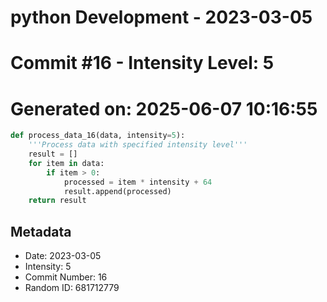 ﻿# python Development - 2023-03-05
# Commit #16 - Intensity Level: 5
# Generated on: 2025-06-07 10:16:55
```python
def process_data_16(data, intensity=5):
    '''Process data with specified intensity level'''
    result = []
    for item in data:
        if item > 0:
            processed = item * intensity + 64
            result.append(processed)
    return result
```
## Metadata
- Date: 2023-03-05
- Intensity: 5
- Commit Number: 16
- Random ID: 681712779
